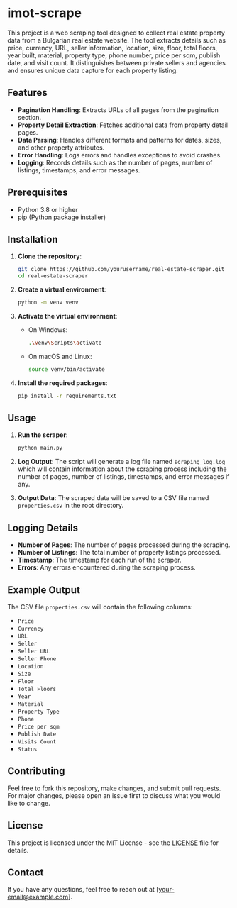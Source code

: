 # imot-scrape

This project is a web scraping tool designed to collect real estate property data from a Bulgarian real estate website. The tool extracts details such as price, currency, URL, seller information, location, size, floor, total floors, year built, material, property type, phone number, price per sqm, publish date, and visit count. It distinguishes between private sellers and agencies and ensures unique data capture for each property listing.

## Features

- **Pagination Handling**: Extracts URLs of all pages from the pagination section.
- **Property Detail Extraction**: Fetches additional data from property detail pages.
- **Data Parsing**: Handles different formats and patterns for dates, sizes, and other property attributes.
- **Error Handling**: Logs errors and handles exceptions to avoid crashes.
- **Logging**: Records details such as the number of pages, number of listings, timestamps, and error messages.

## Prerequisites

- Python 3.8 or higher
- pip (Python package installer)

## Installation

1. **Clone the repository**:
    ```bash
    git clone https://github.com/yourusername/real-estate-scraper.git
    cd real-estate-scraper
    ```

2. **Create a virtual environment**:
    ```bash
    python -m venv venv
    ```

3. **Activate the virtual environment**:

    - On Windows:
        ```bash
        .\venv\Scripts\activate
        ```

    - On macOS and Linux:
        ```bash
        source venv/bin/activate
        ```

4. **Install the required packages**:
    ```bash
    pip install -r requirements.txt
    ```

## Usage

1. **Run the scraper**:
    ```bash
    python main.py
    ```

2. **Log Output**:
    The script will generate a log file named `scraping_log.log` which will contain information about the scraping process including the number of pages, number of listings, timestamps, and error messages if any.

3. **Output Data**:
    The scraped data will be saved to a CSV file named `properties.csv` in the root directory.

## Logging Details

- **Number of Pages**: The number of pages processed during the scraping.
- **Number of Listings**: The total number of property listings processed.
- **Timestamp**: The timestamp for each run of the scraper.
- **Errors**: Any errors encountered during the scraping process.

## Example Output

The CSV file `properties.csv` will contain the following columns:

- `Price`
- `Currency`
- `URL`
- `Seller`
- `Seller URL`
- `Seller Phone`
- `Location`
- `Size`
- `Floor`
- `Total Floors`
- `Year`
- `Material`
- `Property Type`
- `Phone`
- `Price per sqm`
- `Publish Date`
- `Visits Count`
- `Status`

## Contributing

Feel free to fork this repository, make changes, and submit pull requests. For major changes, please open an issue first to discuss what you would like to change.

## License

This project is licensed under the MIT License - see the [LICENSE](LICENSE) file for details.

## Contact

If you have any questions, feel free to reach out at [your-email@example.com].

